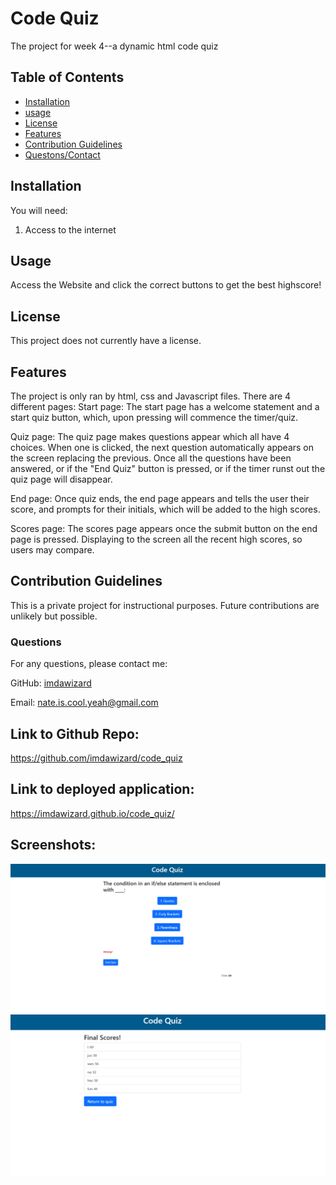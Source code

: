 # Code Quiz
The project for week 4--a dynamic html code quiz

## Table of Contents
 - [Installation](#installation)
 - [usage](#usage)
 - [License](#license)
 - [Features](#featues)
 - [Contribution Guidelines](#contributing)
 - [Questons/Contact](#questions)


## Installation
You will need:
1. Access to the internet

## Usage
Access the Website and click the correct buttons to get the best highscore!

## License
This project does not currently have a license.

## Features
The project is only ran by html, css and Javascript files. There are 4 different pages:
Start page:
The start page has a welcome statement and a start quiz button, which, upon pressing will commence the timer/quiz.

Quiz page:
The quiz page makes questions appear which all have 4 choices. When one is clicked, the next question automatically appears on the screen replacing the previous. Once all the questions have been answered, or if the "End Quiz" button is pressed, or if the timer runst out the quiz page will disappear.

End page:
Once quiz ends, the end page appears and tells the user their score, and prompts for their initials, which will be added to the high scores.

Scores page:
The scores page appears once the submit button on the end page is pressed. Displaying to the screen all the recent high scores, so users may compare.


## Contribution Guidelines
This is a private project for instructional purposes. Future contributions are unlikely but possible.

### Questions
For any questions, please contact me:

GitHub: [imdawizard](https://github.com/imdawizard)

Email: nate.is.cool.yeah@gmail.com

## Link to Github Repo:
https://github.com/imdawizard/code_quiz

## Link to deployed application:
https://imdawizard.github.io/code_quiz/

## Screenshots:
![Alt text](image.png)
![Alt text](image-1.png)